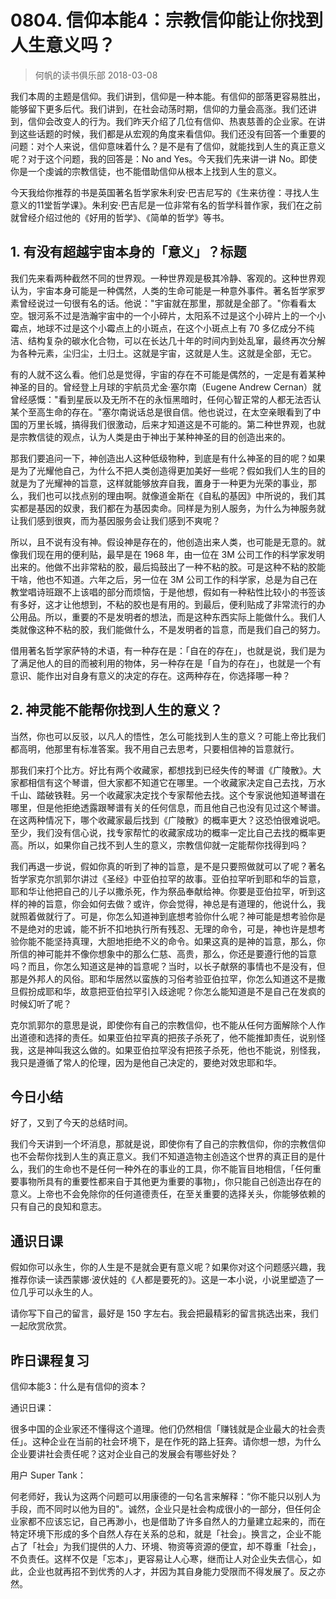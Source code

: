 # 0804. 信仰本能4：宗教信仰能让你找到人生意义吗？
> 何帆的读书俱乐部
2018-03-08

我们本周的主题是信仰。我们讲到，信仰是一种本能。有信仰的部落更容易胜出，能够留下更多后代。我们讲到，在社会动荡时期，信仰的力量会高涨。我们还讲到，信仰会改变人的行为。我们昨天介绍了几位有信仰、热衷慈善的企业家。在讲到这些话题的时候，我们都是从宏观的角度来看信仰。我们还没有回答一个重要的问题：对个人来说，信仰意味着什么？是不是有了信仰，就能找到人生的真正意义呢？对于这个问题，我的回答是：No and Yes。今天我们先来讲一讲 No。即使你是一个虔诚的宗教信徒，也不能借助信仰从根本上找到人生的意义。

今天我给你推荐的书是英国著名哲学家朱利安·巴吉尼写的《生来彷徨：寻找人生意义的11堂哲学课》。朱利安·巴吉尼是一位非常有名的哲学科普作家，我们在之前就曾经介绍过他的《好用的哲学》、《简单的哲学》等书。

## 1. 有没有超越宇宙本身的「意义」？标题
我们先来看两种截然不同的世界观。一种世界观是极其冷静、客观的。这种世界观认为，宇宙本身可能是一种偶然，人类的生命可能是一种意外事件。著名哲学家罗素曾经说过一句很有名的话。他说："宇宙就在那里，那就是全部了。"你看看太空。银河系不过是浩瀚宇宙中的一个小碎片，太阳系不过是这个小碎片上的一个小霉点，地球不过是这个小霉点上的小斑点，在这个小斑点上有 70 多亿成分不纯洁、结构复杂的碳水化合物，可以在长达几十年的时间内到处乱窜，最终再次分解为各种元素，尘归尘，土归土。这就是宇宙，这就是人生。这就是全部，无它。

有的人就不这么看。他们总是觉得，宇宙的存在不可能是偶然的，一定是有着某种神圣的目的。曾经登上月球的宇航员尤金·塞尔南（Eugene Andrew Cernan）就曾经感慨："看到星辰以及无所不在的永恒黑暗时，任何心智正常的人都无法否认某个至高生命的存在。"塞尔南说话总是很自信。他也说过，在太空亲眼看到了中国的万里长城，搞得我们很激动，后来才知道这是不可能的。第二种世界观，也就是宗教信徒的观点，认为人类是由于神出于某种神圣的目的创造出来的。

那我们要追问一下，神创造出人这种低级物种，到底是有什么神圣的目的呢？如果是为了光耀他自己，为什么不把人类创造得更加美好一些呢？假如我们人生的目的就是为了光耀神的旨意，这样就能够放弃自我，置身于一种更为光荣的事业，那么，我们也可以找点别的理由啊。就像道金斯在《自私的基因》中所说的，我们其实都是基因的奴隶，我们都在为基因卖命。同样是为别人服务，为什么为神服务就让我们感到很爽，而为基因服务会让我们感到不爽呢？

所以，且不说有没有神。假设神是存在的，他创造出来人类，也可能是无意的。就像我们现在用的便利贴，最早是在 1968 年，由一位在 3M 公司工作的科学家发明出来的。他做不出非常粘的胶，最后捣鼓出了一种不粘的胶。可是这种不粘的胶能干啥，他也不知道。六年之后，另一位在 3M 公司工作的科学家，总是为自己在教堂唱诗班跟不上该唱的部分而烦恼，于是他想，假如有一种粘性比较小的书签该有多好，这才让他想到，不粘的胶也是有用的。到最后，便利贴成了非常流行的办公用品。所以，重要的不是发明者的想法，而是这种东西实际上能做什么。我们人类就像这种不粘的胶，我们能做什么，不是发明者的旨意，而是我们自己的努力。

借用著名哲学家萨特的术语，有一种存在是：「自在的存在」，也就是说，我们是为了满足他人的目的而被利用的物体，另一种存在是「自为的存在」，也就是一个有意识、能作出对自身有意义的决定的存在。这两种存在，你选择哪一种？

## 2. 神灵能不能帮你找到人生的意义？
当然，你也可以反驳，以凡人的悟性，怎么可能找到人生的意义？可能上帝比我们都高明，他那里有标准答案。我不用自己去思考，只要相信神的旨意就行。

那我们来打个比方。好比有两个收藏家，都想找到已经失传的琴谱《广陵散》。大家都相信有这个琴谱，但大家都不知道它在哪里。一个收藏家决定自己去找，万水千山、踏破铁鞋。另一个收藏家决定找个专家帮他去找。这个专家说他知道琴谱在哪里，但是他拒绝透露跟琴谱有关的任何信息，而且他自己也没有见过这个琴谱。在这两种情况下，哪个收藏家最后找到《广陵散》的概率更大？这恐怕很难说吧。至少，我们没有信心说，找专家帮忙的收藏家成功的概率一定比自己去找的概率更高。所以，如果你自己找不到人生的意义，宗教信仰就一定能帮你找得到吗？

我们再退一步说，假如你真的听到了神的旨意，是不是只要照做就可以了呢？著名哲学家克尔凯郭尔讲过《圣经》中亚伯拉罕的故事。亚伯拉罕听到耶和华的旨意，耶和华让他把自己的儿子以撒杀死，作为祭品奉献给神。你要是亚伯拉罕，听到这样的神的旨意，你会如何去做？或许，你会觉得，神总是有道理的，他说什么，我就照着做就行了。可是，你怎么知道神到底想考验你什么呢？神可能是想考验你是不是绝对的忠诚，能不折不扣地执行所有残忍、无理的命令，可是，神也许是想考验你能不能坚持真理，大胆地拒绝不义的命令。如果这真的是神的旨意，那么，你所信的神可能并不像你想象中的那么仁慈、高贵，那么，你还是要遵行他的旨意吗？而且，你怎么知道这是神的旨意呢？当时，以长子献祭的事情也不是没有，但那是外邦人的风俗。耶和华居然以蛮族的习俗考验亚伯拉罕，你怎么知道这不是撒旦假扮成耶和华，故意把亚伯拉罕引入歧途呢？你怎么能知道是不是自己在发疯的时候幻听了呢？

克尔凯郭尔的意思是说，即使你有自己的宗教信仰，也不能从任何方面解除个人作出道德和选择的责任。如果亚伯拉罕真的把孩子杀死了，他不能推卸责任，说别怪我，这是神叫我这么做的。如果亚伯拉罕没有把孩子杀死，他也不能说，别怪我，我只是遵循了常人的伦理，因为是他自己决定的，要绝对效忠耶和华。

## 今日小结
好了，又到了今天的总结时间。

我们今天讲到一个坏消息，那就是说，即使你有了自己的宗教信仰，你的宗教信仰也不会帮你找到人生的真正意义。我们不知道造物主创造这个世界的真正目的是什么，我们的生命也不是任何一种外在的事业的工具，你不能盲目地相信，「任何重要事物所具有的重要性都来自于其他更为重要的事物」，你只能自己创造出存在的意义。上帝也不会免除你的任何道德责任，在至关重要的选择关头，你能够依赖的只有自己的良知和意志。

## 通识日课
假如你可以永生，你的人生是不是就会更有意义呢？如果你对这个问题感兴趣，我推荐你读一读西蒙娜·波伏娃的《人都是要死的》。这是一本小说，小说里塑造了一位几乎可以永生的人。

请你写下自己的留言，最好是 150 字左右。我会把最精彩的留言挑选出来，我们一起欣赏欣赏。

## 昨日课程复习
信仰本能3：什么是有信仰的资本？

通识日课：

很多中国的企业家还不懂得这个道理。他们仍然相信「赚钱就是企业最大的社会责任」。这种企业在当前的社会环境下，是在作死的路上狂奔。请你想一想，为什么企业要讲社会责任呢？这对企业自己的发展会有哪些好处？

用户 Super Tank：

何老师好，我认为这两个问题可以用康德的一句名言来解释：“你不能只以别人为手段，而不同时以他为目的"。诚然，企业只是社会构成很小的一部分，但任何企业家都不应该忘记，自己再渺小，也是借助了许多自然人的力量建立起来的，而在特定环境下形成的多个自然人存在关系的总和，就是「社会」。换言之，企业不能占了「社会」为我们提供的人力、环境、物资等资源的便宜，却不尊重「社会」，不负责任。这样不仅是「忘本」，更容易让人心寒，继而让人对企业失去信心，如此，企业也就再招不到优秀的人才，并因为其自身能力受限而不得发展了。反之亦然。

